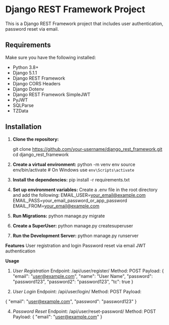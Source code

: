 # Django REST Framework Project

This is a Django REST Framework project that includes user authentication, password reset via email.

## Requirements

Make sure you have the following installed:

- Python 3.8+
- Django 5.1.1
- Django REST Framework
- Django CORS Headers
- Django Dotenv
- Django REST Framework SimpleJWT
- PyJWT
- SQLParse
- TZData

## Installation

1. **Clone the repository:**

   git clone https://github.com/your-username/django_rest_framework.git
   cd django_rest_framework

2. **Create a virtual environment:**
   python -m venv env
   source env/bin/activate  # On Windows use `env\Scripts\activate`

3. **Install the dependencies:**
   pip install -r requirements.txt

4. **Set up environment variables:**
    Create a .env file in the root directory and add the following:
    EMAIL_USER=your_email@example.com
    EMAIL_PASS=your_email_password_or_app_password
    EMAIL_FROM=your_email@example.com

5. **Run Migrations:**
    python manage.py migrate

6. **Create a SuperUser:**
   python manage.py createsuperuser

7. **Run the Development Server:**
   python manage.py runserver


**Features**
User registration and login
Password reset via email
JWT authentication


**Usage**
1. *User Registration*
Endpoint: /api/user/register/
Method: POST
Payload:
{
    "email": "user@example.com",
    "name": "User Name",
    "password": "password123",
    "password2": "password123",
    "tc": true
}

2. *User Login*
Endpoint: /api/user/login/
Method: POST
Payload:

{
    "email": "user@example.com",
    "password": "password123"
}

4. *Password Reset*
Endpoint: /api/user/reset-password/
Method: POST
Payload:
{
    "email": "user@example.com"
}



